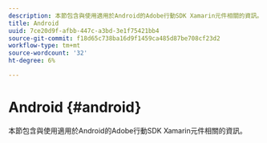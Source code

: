 ```yaml
---
description: 本節包含與使用適用於Android的Adobe行動SDK Xamarin元件相關的資訊。
title: Android
uuid: 7ce20d9f-afbb-447c-a3bd-3e1f75421bb4
source-git-commit: f18d65c738ba16d9f1459ca485d87be708cf23d2
workflow-type: tm+mt
source-wordcount: '32'
ht-degree: 6%

---
```



# Android {#android}

本節包含與使用適用於Android的Adobe行動SDK Xamarin元件相關的資訊。


